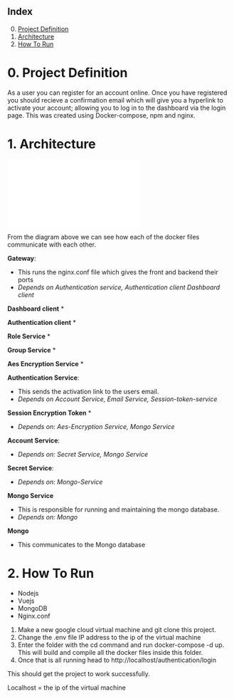 ## Index 
0. [Project Definition](#0-Project-Definition)
1. [Architecture](#1-Architecture)
2. [How To Run](#2-How-To-Run)

# 0. Project Definition
As a user you can register for an account online. Once you have registered you should recieve a confirmation email which will give you a hyperlink to activate your account; allowing you to log in to the dashboard via the login page. This was created using Docker-compose, npm and nginx. 

# 1. Architecture 

![Serverdiagram](/Serverdiagram.xml)

From the diagram above we can see how each of the docker files communicate with each other. 

**Gateway**:
* This runs the nginx.conf file which gives the front and backend their ports 
* *Depends on Authentication service, Authentication client Dashboard client*

**Dashboard client** 
*

**Authentication client** 
* 

**Role Service**
*

**Group Service**
*

**Aes Encryption Service**
* 

**Authentication Service**: 
* This sends the activation link to the users email. 
* *Depends on Account Service, Email Service, Session-token-service* 

**Session Encryption Token**
*
* *Depends on: Aes-Encryption Service, Mongo Service*

**Account Service**: 
* *Depends on: Secret Service, Mongo Service*

**Secret Service**: 
* *Depends on: Mongo-Service*

**Mongo Service**
* This is responsible for running and maintaining the mongo database. 
* *Depends on: Mongo*

**Mongo**
* This communicates to the Mongo database

# 2. How To Run
 * Nodejs 
 * Vuejs
 * MongoDB
 * Nginx.conf

 1. Make a new google cloud virtual machine and git clone this project. 
 2. Change the .env file IP address to the ip of the virtual machine
 3. Enter the folder with the cd command and run docker-compose -d up. This will build and compile all the docker files inside this folder. 
 4. Once that is all running head to http://localhost/authentication/login

This should get the project to work successfully. 

Localhost = the ip of the virtual machine
